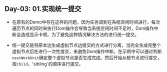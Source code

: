 Day-03: 01.实现统一提交
---

- 在原有的Demo中存在这样的问题，因为任务调到在系统空闲时间进行，每次遍历节点的同时来执行Dom操作会导致当系统空闲时间不足时，Dom操作中断会造成显示卡顿。为了避免这种情况解决方法的进行统一提交。

- 统一提交是将原本边生成虚拟节点边提交的方式进行分离，当完全生成完整个虚拟节点后在进行一次性提交，来避免Dom操作中断。在示例中可以通过判断`nextWorkUnit`确定整个虚拟节点是否生成完成。然后开始从根节点进行提交，按`child`，'sibling`的顺序进行提交。

